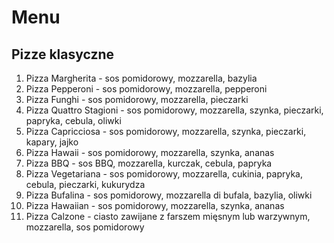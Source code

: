 # Menu

## Pizze klasyczne 

1. Pizza Margherita - sos pomidorowy, mozzarella, bazylia
2. Pizza Pepperoni - sos pomidorowy, mozzarella, pepperoni
3. Pizza Funghi - sos pomidorowy, mozzarella, pieczarki
4. Pizza Quattro Stagioni - sos pomidorowy, mozzarella, szynka, pieczarki, papryka, cebula, oliwki
5. Pizza Capricciosa - sos pomidorowy, mozzarella, szynka, pieczarki, kapary, jajko
6. Pizza Hawaii - sos pomidorowy, mozzarella, szynka, ananas
7. Pizza BBQ - sos BBQ, mozzarella, kurczak, cebula, papryka
8. Pizza Vegetariana - sos pomidorowy, mozzarella, cukinia, papryka, cebula, pieczarki, kukurydza
9. Pizza Bufalina - sos pomidorowy, mozzarella di bufala, bazylia, oliwki
10. Pizza Hawaiian - sos pomidorowy, mozzarella, szynka, ananas
11. Pizza Calzone - ciasto zawijane z farszem mięsnym lub warzywnym, mozzarella, sos pomidorowy
